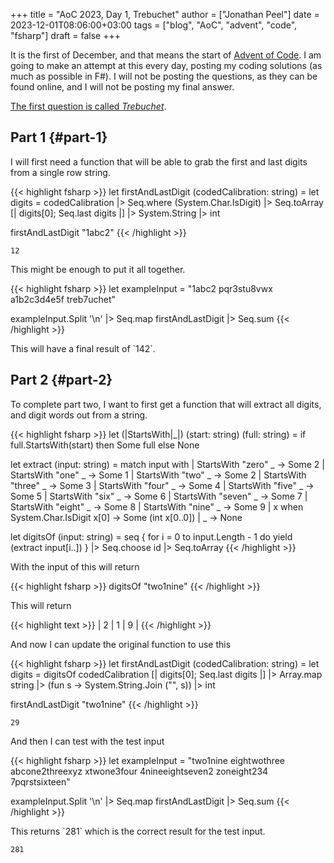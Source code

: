 +++
title = "AoC 2023, Day 1, Trebuchet"
author = ["Jonathan Peel"]
date = 2023-12-01T08:06:00+03:00
tags = ["blog", "AoC", "advent", "code", "fsharp"]
draft = false
+++

It is the first of December, and that means the start of [Advent of Code](https://adventofcode.com/2023).
I am going to make an attempt at this every day, posting my coding solutions (as much as possible in F#). I will not be posting the questions, as they can be found online, and I will not be posting my final answer.

[The first question is called _Trebuchet_](https://adventofcode.com/2023/day/1).


## Part 1 {#part-1}

I will first need a function that will be able to grab the first and last digits from a single row string.

{{< highlight fsharp >}}
let firstAndLastDigit (codedCalibration: string) =
    let digits =
        codedCalibration
        |> Seq.where (System.Char.IsDigit)
        |> Seq.toArray
    [| digits[0]; Seq.last digits |]
    |> System.String
    |> int

firstAndLastDigit "1abc2"
{{< /highlight >}}

```text
12
```

This might be enough to put it all together.

{{< highlight fsharp >}}
let exampleInput =
    "1abc2
pqr3stu8vwx
a1b2c3d4e5f
treb7uchet"

exampleInput.Split '\n'
|> Seq.map firstAndLastDigit
|> Seq.sum
{{< /highlight >}}

This will have a final result of \`142\`.


## Part 2 {#part-2}

To complete part two, I want to first get a function that will extract all digits, and digit words out from a string.

{{< highlight fsharp >}}
let (|StartsWith|_|) (start: string) (full: string)  =
    if full.StartsWith(start) then Some full
    else None

let extract (input: string) =
    match input with
    | StartsWith "zero" _ -> Some 2
    | StartsWith "one" _ -> Some 1
    | StartsWith "two" _ -> Some 2
    | StartsWith "three" _ -> Some 3
    | StartsWith "four" _ -> Some 4
    | StartsWith "five" _ -> Some 5
    | StartsWith "six" _ -> Some 6
    | StartsWith "seven" _ -> Some 7
    | StartsWith "eight" _ -> Some 8
    | StartsWith "nine" _ -> Some 9
    | x when System.Char.IsDigit x[0] -> Some (int x[0..0])
    | _ -> None

let digitsOf (input: string) =
    seq { for i = 0 to input.Length - 1 do
          yield (extract input[i..]) }
    |> Seq.choose id
    |> Seq.toArray
{{< /highlight >}}

With the input of this will return

<a id="code-snippet--aoc-2023-01-b-1"></a>
{{< highlight fsharp >}}
digitsOf "two1nine"
{{< /highlight >}}

This will return

{{< highlight text >}}
| 2 | 1 | 9 |
{{< /highlight >}}

And now I can update the original function to use this

{{< highlight fsharp >}}
let firstAndLastDigit (codedCalibration: string) =
    let digits = digitsOf codedCalibration
    [| digits[0]; Seq.last digits |]
    |> Array.map string
    |> (fun s -> System.String.Join ("", s))
    |> int

firstAndLastDigit "two1nine"
{{< /highlight >}}

```text
29
```

And then I can test with the test input

{{< highlight fsharp >}}
let exampleInput =
    "two1nine
eightwothree
abcone2threexyz
xtwone3four
4nineeightseven2
zoneight234
7pqrstsixteen"

exampleInput.Split '\n'
|> Seq.map firstAndLastDigit
|> Seq.sum
{{< /highlight >}}

This returns \`281\` which is the correct result for the test input.

```text
281
```
